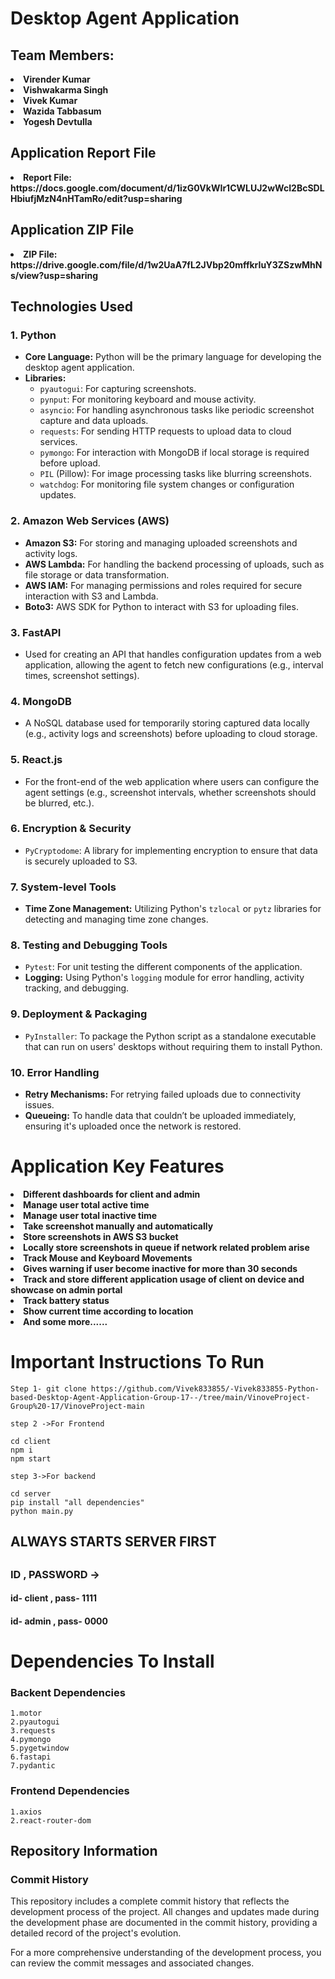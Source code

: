 <h1>Desktop Agent Application</h1>

<h2>Team Members:</h2>
<li><strong>Virender Kumar</strong></li>
<li><strong>Vishwakarma Singh</strong></li>
<li><strong>Vivek Kumar</strong></li>
<li><strong>Wazida Tabbasum</strong></li>
<li><strong>Yogesh Devtulla</strong></li>

<h2> Application Report File</h2>
<li><strong>Report File: https://docs.google.com/document/d/1izG0VkWIr1CWLUJ2wWcI2BcSDLHbiufjMzN4nHTamRo/edit?usp=sharing</strong></li>

<h2>Application ZIP File</h2>
<li><strong>ZIP File: https://drive.google.com/file/d/1w2UaA7fL2JVbp20mffkrIuY3ZSzwMhNs/view?usp=sharing </strong></li>

<h2>Technologies Used</h2>

<h3>1. Python</h3>
<ul>
    <li><strong>Core Language:</strong> Python will be the primary language for developing the desktop agent application.</li>
    <li><strong>Libraries:</strong>
        <ul>
            <li><code>pyautogui</code>: For capturing screenshots.</li>
            <li><code>pynput</code>: For monitoring keyboard and mouse activity.</li>
            <li><code>asyncio</code>: For handling asynchronous tasks like periodic screenshot capture and data uploads.</li>
            <li><code>requests</code>: For sending HTTP requests to upload data to cloud services.</li>
            <li><code>pymongo</code>: For interaction with MongoDB if local storage is required before upload.</li>
            <li><code>PIL</code> (Pillow): For image processing tasks like blurring screenshots.</li>
            <li><code>watchdog</code>: For monitoring file system changes or configuration updates.</li>
        </ul>
    </li>
</ul>

<h3>2. Amazon Web Services (AWS)</h3>
<ul>
    <li><strong>Amazon S3:</strong> For storing and managing uploaded screenshots and activity logs.</li>
    <li><strong>AWS Lambda:</strong> For handling the backend processing of uploads, such as file storage or data transformation.</li>
    <li><strong>AWS IAM:</strong> For managing permissions and roles required for secure interaction with S3 and Lambda.</li>
    <li><strong>Boto3:</strong> AWS SDK for Python to interact with S3 for uploading files.</li>
</ul>

<h3>3. FastAPI</h3>
<ul>
    <li>Used for creating an API that handles configuration updates from a web application, allowing the agent to fetch new configurations (e.g., interval times, screenshot settings).</li>
</ul>

<h3>4. MongoDB</h3>
<ul>
    <li>A NoSQL database used for temporarily storing captured data locally (e.g., activity logs and screenshots) before uploading to cloud storage.</li>
</ul>

<h3>5. React.js</h3>
<ul>
    <li>For the front-end of the web application where users can configure the agent settings (e.g., screenshot intervals, whether screenshots should be blurred, etc.).</li>
</ul>

<h3>6. Encryption & Security</h3>
<ul>
    <li><code>PyCryptodome</code>: A library for implementing encryption to ensure that data is securely uploaded to S3.</li>
</ul>

<h3>7. System-level Tools</h3>
<ul>
    <li><strong>Time Zone Management:</strong> Utilizing Python's <code>tzlocal</code> or <code>pytz</code> libraries for detecting and managing time zone changes.</li>
</ul>

<h3>8. Testing and Debugging Tools</h3>
<ul>
    <li><code>Pytest</code>: For unit testing the different components of the application.</li>
    <li><strong>Logging:</strong> Using Python's <code>logging</code> module for error handling, activity tracking, and debugging.</li>
</ul>

<h3>9. Deployment & Packaging</h3>
<ul>
    <li><code>PyInstaller</code>: To package the Python script as a standalone executable that can run on users' desktops without requiring them to install Python.</li>
</ul>

<h3>10. Error Handling</h3>
<ul>
    <li><strong>Retry Mechanisms:</strong> For retrying failed uploads due to connectivity issues.</li>
    <li><strong>Queueing:</strong> To handle data that couldn’t be uploaded immediately, ensuring it's uploaded once the network is restored.</li>
</ul>

<h1> Application Key Features </h1>
<li><strong>Different dashboards for client and admin</strong></li>
<li><strong>Manage user total active time</strong></li>
<li><strong>Manage user total inactive time</strong></li>
<li><strong>Take screenshot manually and automatically </strong></li>
<li><strong>Store screenshots in AWS S3 bucket </strong></li>
<li><strong>Locally store screenshots in queue if network related problem arise</strong></li>
<li><strong>Track Mouse and Keyboard Movements</strong></li>
<li><strong>Gives warning if user become inactive for more than 30 seconds</strong></li>
<li><strong>Track and store different application usage of client on device and showcase on admin portal  </strong></li>
<li><strong>Track battery status</strong></li>
<li><strong>Show current time according to location </strong></li>
<li><strong>And some more...... </strong></li>

<h1> Important Instructions To Run </h1>

```
Step 1- git clone https://github.com/Vivek833855/-Vivek833855-Python-based-Desktop-Agent-Application-Group-17--/tree/main/VinoveProject-Group%20-17/VinoveProject-main

step 2 ->For Frontend

cd client
npm i
npm start

step 3->For backend

cd server
pip install "all dependencies"
python main.py

```

<b>
<h2> ALWAYS STARTS SERVER FIRST <h2> 
<h3> ID , PASSWORD -> </h3>
<h4> id- client , pass- 1111</h4>
<h4> id- admin  , pass- 0000</h4>
</b>
  
<h1>Dependencies To Install </h1>
<h3>Backent Dependencies</h3>

```
1.motor
2.pyautogui
3.requests
4.pymongo
5.pygetwindow
6.fastapi
7.pydantic
```

<h3>Frontend Dependencies</h3>

```
1.axios
2.react-router-dom
```

## Repository Information

### Commit History

This repository includes a complete commit history that reflects the development process of the project. All changes and updates made during the development phase are documented in the commit history, providing a detailed record of the project's evolution.

For a more comprehensive understanding of the development process, you can review the commit messages and associated changes.
